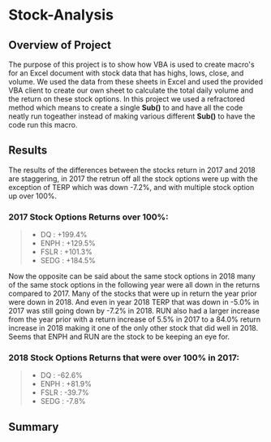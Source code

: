 # Stock-Analysis

## Overview of Project
The purpose of this project is to show how VBA is used to create macro's for an Excel document with stock data that has highs, lows, close, and volume. We used the data from these sheets in Excel and used the provided VBA client to create our own sheet to calculate the total daily volume and the return on these stock options. In this project we used a refractored method which means to create a single **Sub()** to and have all the code neatly run togeather instead of making various different **Sub()** to have the code run this macro.
## Results
The results of the differences between the stocks return in 2017 and 2018 are staggering, in 2017 the retrun off all the stock options were up with the exception of TERP which was down -7.2%, and with multiple stock option up over 100%.
### 2017 Stock Options Returns over 100%:
> - DQ : +199.4%
> - ENPH : +129.5%
> - FSLR : +101.3%
> - SEDG : +184.5%

Now the opposite can be said about the same stock options in 2018 many of the same stock options in the following year were all down in the returns compared to 2017. Many of the stocks that were up in return the year prior were down in 2018. And even in year 2018 TERP that was down in -5.0% in 2017 was still going down by -7.2% in 2018. RUN also had a larger increase from the year prior with a return increase of 5.5% in 2017 to a 84.0% return increase in 2018 making it one of the only other stock that did well in 2018. Seems that ENPH and RUN are the stock to be keeping an eye for.
### 2018 Stock Options Returns that were over 100% in 2017:
> -  DQ : -62.6%
> - ENPH : +81.9%
> - FSLR : -39.7%
> - SEDG : -7.8%

## Summary





